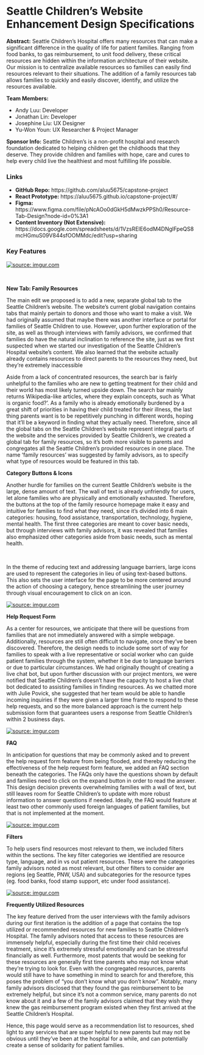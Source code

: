 # Seattle Children’s Website Enhancement Design Specifications

<p><strong>Abstract:</strong> Seattle Children’s Hospital offers many resources that can make a significant difference in the quality of life for patient families. Ranging from food banks, to gas reimbursement, to unit food delivery, these critical resources are hidden within the information architecture of their website. Our mission is to centralize available resources so families can easily find resources relevant to their situations. The addition of a family resources tab allows families to quickly and easily discover, identify, and utilize the resources available.</p>

<p><strong>Team Members:</strong></p>
<ul>
  <li>Andy Luu: Developer</li>
  <li>Jonathan Lin: Developer</li>
  <li>Josephine Liu: UX Designer</li>
  <li>Yu-Won Youn: UX Researcher & Project Manager</li>
</ul>

<p><strong>Sponsor Info:</strong> Seattle Children’s is a non-profit hospital and research foundation dedicated to helping children get the childhoods that they deserve. They provide children and families with hope, care and cures to help every child live the healthiest and most fulfilling life possible.</p>

<h3><strong>Links</strong></h3>
<ul>
  <li><strong>GitHub Repo:</strong> https://github.com/aluu5675/capstone-project</li>

  <li><strong>React Prototype:</strong> https://aluu5675.github.io/capstone-project/#/</li> 

  <li><strong>Figma:</strong> https://www.figma.com/file/pNcAOo0dGkH5dMwzkPPSh0/Resource-Tab-Design?node-id=0%3A1</li>

  <li><strong>Content Inventory (Not Extensive):</strong> https://docs.google.com/spreadsheets/d/1VzsREIE6odM4DNglFpeQS8mcHGmuS09V844sfOOMMdc/edit?usp=sharing</li>
</ul>

<h3><strong>Key Features</strong></h3>

<a href="https://imgur.com/6b7cPp1"><img src="https://i.imgur.com/6b7cPp1.png" title="source: imgur.com" /></a>

<br>
<p><strong>New Tab: Family Resources</strong></p>

<p>The main edit we proposed is to add a new, separate global tab to the Seattle Children’s website. The website’s current global navigation contains tabs that mainly pertain to donors and those who want to make a visit. We had originally assumed that maybe there was another interface or portal for families of Seattle Children to use. However, upon further exploration of the site, as well as through interviews with family advisors, we confirmed that families do have the natural inclination to reference the site, just as we first suspected when we started our investigation of the Seattle Children’s Hospital website’s content. We also learned that the website actually already contains resources to direct parents to the resources they need, but they’re extremely inaccessible</p>

<p>Aside from a lack of concentrated resources, the search bar is fairly unhelpful to the families who are new to getting treatment for their child and their world has most likely turned upside down. The search bar mainly returns Wikipedia-like articles, where they explain concepts, such as ‘What is organic food?’. As a family who is already emotionally burdened by a great shift of priorities in having their child treated for their illness, the last thing parents want is to be repetitively punching in different words, hoping that it’ll be a keyword in finding what they actually need. Therefore, since all the global tabs on the Seattle Children’s website represent integral parts of the website and the services provided by Seattle Children’s, we created a global tab for family resources, so it’s both more visible to parents and congregates all the Seattle Children’s provided resources in one place. The name ‘family resources’ was suggested by family advisors, as to specify what type of resources would be featured in this tab.</p>

<p><strong>Category Buttons & Icons</strong></p>
<p>Another hurdle for families on the current Seattle Children’s website is the large, dense amount of text. The wall of text is already unfriendly for users, let alone families who are physically and emotionally exhausted. Therefore, the buttons at the top of the family resource homepage make it easy and intuitive for families to find what they need, since it’s divided into 6 main categories: housing, food assistance, transportation, technology, hygiene, mental health. The first three categories are meant to cover basic needs, but through interviews with family advisors, it was revealed that families also emphasized other categories aside from basic needs, such as mental health.</p>
<br>

<p>In the theme of reducing text and addressing language barriers, large icons are used to represent the categories in lieu of using text-based buttons. This also sets the user interface for the page to be more centered around the action of choosing a category, hence streamlining the user journey through visual encouragement to click on an icon.</p>

<a href="https://imgur.com/K6i0kN2"><img src="https://i.imgur.com/K6i0kN2.png" title="source: imgur.com" /></a>

<p><strong>Help Request Form</strong></p>
<p>As a center for resources, we anticipate that there will be questions from families that are not immediately answered with a simple webpage. Additionally, resources are still often difficult to navigate, once they’ve been discovered. Therefore, the design needs to include some sort of way for families to speak with a live representative or social worker who can guide patient families through the system, whether it be due to language barriers or due to particular circumstances. We had originally thought of creating a live chat bot, but upon further discussion with our project mentors, we were notified that Seattle Children’s doesn’t have the capacity to host a live chat bot dedicated to assisting families in finding resources. As we chatted more with Julie Povick, she suggested that her team would be able to handle incoming inquiries if they were given a larger time frame to respond to these help requests, and so the more balanced approach is the current help submission form that guarantees users a response from Seattle Children’s within 2 business days.</p>

<a href="https://imgur.com/Msu80ys"><img src="https://i.imgur.com/Msu80ys.png" title="source: imgur.com" /></a>

<p><strong>FAQ</strong></p>
<p>In anticipation for questions that may be commonly asked and to prevent the help request form feature from being flooded, and thereby reducing the effectiveness of the help request form feature, we added an FAQ section beneath the categories. The FAQs only have the questions shown by default and families need to click on the expand button in order to read the answer.  This design decision prevents overwhelming families with a wall of text, but still leaves room for Seattle Children’s to update with more robust information to answer questions if needed. Ideally, the FAQ would feature at least two other commonly used foreign languages of patient families, but that is not implemented at the moment.</p>

<a href="https://imgur.com/MUHFKjj"><img src="https://i.imgur.com/MUHFKjj.png" title="source: imgur.com" /></a>

<p><strong>Filters</strong></p>
<p>To help users find resources most relevant to them, we included filters within the sections. The key filter categories we identified are resource type, language, and in vs out patient resources. These were the categories family advisors noted as most relevant, but other filters to consider are regions (eg Seattle, PNW, USA) and subcategories for the resource types (eg. food banks, food stamp support, etc under food assistance).</p>

<a href="https://imgur.com/3nrrgk4"><img src="https://i.imgur.com/3nrrgk4.png" title="source: imgur.com" /></a>

<p><strong>Frequently Utilized Resources</strong></p>
<p>The key feature derived from the user interviews with the family advisors during our first iteration is the addition of a page that contains the top utilized or recommended resources for new families to Seattle Children’s Hospital. The family advisors noted that access to these resources are immensely helpful, especially during the first time their child receives treatment, since it’s extremely stressful emotionally and can be stressful financially as well. Furthermore, most patents that would be seeking for these resources are generally first time parents who may not know what they’re trying to look for. Even with the congregated resources, parents would still have to have something in mind to search for and therefore, this poses the problem of “you don’t know what you don’t know”. Notably, many family advisors disclosed that they found the gas reimbursement to be extremely helpful, but since it’s not a common service, many parents do not know about it and a few of the family advisors claimed that they wish they knew the gas reimbursement program existed when they first arrived at the Seattle Children’s Hospital.</p>

<p>Hence, this page would serve as a recommendation list to resources, shed light to any services that are super helpful to new parents but may not be obvious until they’ve been at the hospital for a while, and can potentially create a sense of solidarity for patient families.</p>

